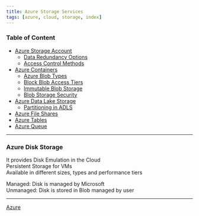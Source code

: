 ```yaml
---
title: Azure Storage Services
tags: [azure, cloud, storage, index]
---
```



### Table of Content

* [Azure Storage Account](Azure%20Storage%20Account.md)
	* [Data Redundancy Options](Data%20Redundancy%20Options.md)
	* [Access Control Methods](Access%20Control%20Methods.md)
* [Azure Containers](Azure%20Containers.md)
	* [Azure Blob Types](Azure%20Blob%20Types.md)
	* [Block Blob Access Tiers](Block%20Blob%20Access%20Tiers.md)
	* [Immutable Blob Storage](Immutable%20Blob%20Storage.md)
	* [Blob Storage Security](Blob%20Storage%20Security.md)
* [Azure Data Lake Storage](Azure%20Data%20Lake%20Storage.md)
	* [Partitioning in ADLS](Partitioning%20in%20ADLS.md)
* [Azure File Shares](Azure%20File%20Shares.md)
* [Azure Tables](../Azure%20Database%20Services/Azure%20Tables/Azure%20Tables.md)
* [Azure Queue](Azure%20Queue.md)

---

### Azure Disk Storage

It provides Disk Emulation in the Cloud  
Persistent Storage for VMs  
Available in different sizes, types and performance tiers

Managed: Disk is managed by Microsoft  
Unmanaged: Disk is stored in Blob managed by user

---

[Azure](../Azure.md)